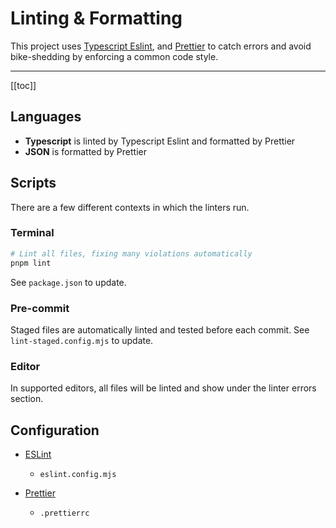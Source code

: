 # Linting & Formatting

This project uses [Typescript Eslint](https://typescript-eslint.io/), and [Prettier](https://prettier.io/) to catch errors and avoid bike-shedding by enforcing a common code style.

---

[[toc]]

## Languages

- **Typescript** is linted by Typescript Eslint and formatted by Prettier
- **JSON** is formatted by Prettier

## Scripts

There are a few different contexts in which the linters run.

### Terminal

```bash
# Lint all files, fixing many violations automatically
pnpm lint
```

See `package.json` to update.

### Pre-commit

Staged files are automatically linted and tested before each commit. See `lint-staged.config.mjs` to update.

### Editor

In supported editors, all files will be linted and show under the linter errors section.

## Configuration

- [ESLint](https://eslint.org/docs/latest/use/configure/)
  - `eslint.config.mjs`

- [Prettier](https://prettier.io/docs/en/configuration.html)
  - `.prettierrc`

